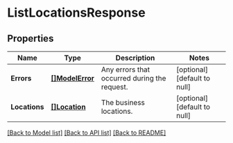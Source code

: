 # ListLocationsResponse

## Properties

 Name          | Type                          | Description                                  | Notes                        
---------------|-------------------------------|----------------------------------------------|------------------------------
 **Errors**    | [**[]ModelError**](Error.md)  | Any errors that occurred during the request. | [optional] [default to null] 
 **Locations** | [**[]Location**](Location.md) | The business locations.                      | [optional] [default to null] 

[[Back to Model list]](../README.md#documentation-for-models) [[Back to API list]](../README.md#documentation-for-api-endpoints) [[Back to README]](../README.md)

